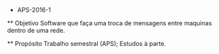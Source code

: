 * APS-2016-1

** Objetivo
	Software que faça uma troca de mensagens entre maquinas dentro de uma rede.

** Propósito
	Trabalho semestral (APS);
	Estudos à parte.
